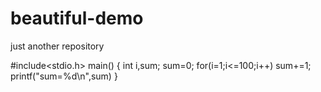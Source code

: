 # beautiful-demo
just another repository


#include<stdio.h>
main()
{
  int i,sum;
  sum=0;
  for(i=1;i<=100;i++)
    sum+=1;
  printf("sum=%d\n",sum)
}

